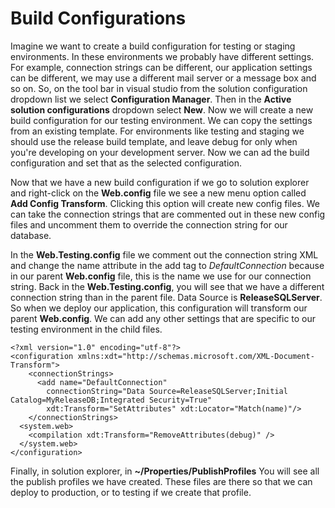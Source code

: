 # Build Configurations

Imagine we want to create a build configuration for testing or staging environments. In these environments we probably have different settings. For example, connection strings can be different, our application settings can be different, we may use a different mail server or a message box and so on. So, on the tool bar in visual studio from the solution configuration dropdown list we select **Configuration Manager**. Then in the **Active solution configurations** dropdown select **New**. Now we will create a new build configuration for our testing environment. We can copy the settings from an existing template. For environments like testing and staging we should use the release build template, and leave debug for only when you're developing on your development server. Now we can ad the build configuration and set that as the selected configuration.

Now that we have a new build configuration if we go to solution explorer and right-click on the **Web.config** file we see a new menu option called **Add Config Transform**. Clicking this option will create new config files. We can take the connection strings that are commented out in these new config files and uncomment them to override the connection string for our database.

In the **Web.Testing.config** file we comment out the connection string XML and change the name attribute in the add tag to *DefaultConnection* because in our parent **Web.config** file, this is the name we use for our connection string. Back in the **Web.Testing.config**, you will see that we have a different connection string than in the parent file. Data Source is **ReleaseSQLServer**. So when we deploy our application, this configuration will transform our parent **Web.config**. We can add any other settings that are specific to our testing environment in the child files.

```
<?xml version="1.0" encoding="utf-8"?>
<configuration xmlns:xdt="http://schemas.microsoft.com/XML-Document-Transform">
    <connectionStrings>
      <add name="DefaultConnection" 
        connectionString="Data Source=ReleaseSQLServer;Initial Catalog=MyReleaseDB;Integrated Security=True" 
        xdt:Transform="SetAttributes" xdt:Locator="Match(name)"/>
    </connectionStrings>
  <system.web>
    <compilation xdt:Transform="RemoveAttributes(debug)" />
  </system.web>
</configuration>
```

Finally, in solution explorer, in **~/Properties/PublishProfiles** You will see all the publish profiles we have created. These files are there so that we can deploy to production, or to testing if we create that profile.
